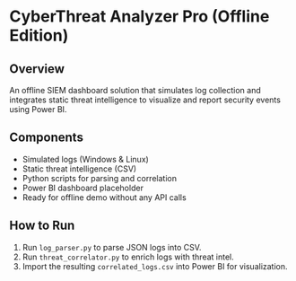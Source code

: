 # CyberThreat Analyzer Pro (Offline Edition)

## Overview
An offline SIEM dashboard solution that simulates log collection and integrates static threat intelligence to visualize and report security events using Power BI.

## Components
- Simulated logs (Windows & Linux)
- Static threat intelligence (CSV)
- Python scripts for parsing and correlation
- Power BI dashboard placeholder
- Ready for offline demo without any API calls

## How to Run
1. Run `log_parser.py` to parse JSON logs into CSV.
2. Run `threat_correlator.py` to enrich logs with threat intel.
3. Import the resulting `correlated_logs.csv` into Power BI for visualization.

